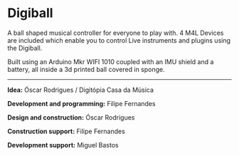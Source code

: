 # Digiball

A ball shaped musical controller for everyone to play with.
4 M4L Devices are included which enable you to control Live instruments and plugins using the Digiball. 

Built using an Arduino Mkr WIFI 1010 coupled with an IMU shield and a battery, all inside a 3d printed ball covered in sponge.

------
**Idea:** Óscar Rodrigues / Digitópia Casa da Música

**Development and programming:** Filipe Fernandes

**Design and construction:** Óscar Rodrigues

**Construction support:** Filipe Fernandes

**Development support:** Miguel Bastos
